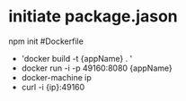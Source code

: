 # initiate package.jason
npm init
#Dockerfile 

* 'docker build -t {appName} . ' 
* docker run -i -p 49160:8080 {appName}  
* docker-machine ip 
* curl -i {ip}:49160 